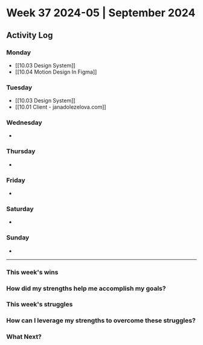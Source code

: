 # Week 37 2024-05 | September 2024


## Activity Log

### Monday
- [[10.03 Design System]]
- [[10.04 Motion Design In Figma]]

### Tuesday
- [[10.03 Design System]]
- [[10.01 Client - janadolezelova.com]]

### Wednesday
- 

### Thursday
- 

### Friday
- 

### Saturday
- 

### Sunday
- 



---

### This week's wins


### How did my strengths help me accomplish my goals?



### This week's struggles



### How can I leverage my strengths to overcome these struggles?



### What Next?